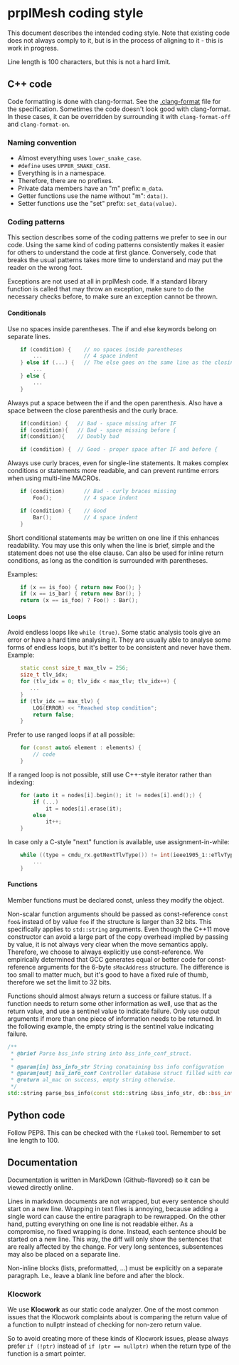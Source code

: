 # prplMesh coding style

This document describes the intended coding style.
Note that existing code does not always comply to it, but is in the process of aligning to it - this is work in progress.

Line length is 100 characters, but this is not a hard limit.

## C++ code

Code formatting is done with clang-format.
See the [.clang-format](.clang-format) file for the specification.
Sometimes the code doesn't look good with clang-format.
In these cases, it can be overridden by surrounding it with `clang-format-off` and `clang-format-on`.

### Naming convention

* Almost everything uses `lower_snake_case`.
* `#define` uses `UPPER_SNAKE_CASE`.
* Everything is in a namespace.
* Therefore, there are no prefixes.
* Private data members have an "m" prefix: `m_data`.
* Getter functions use the name without "m": `data()`.
* Setter functions use the "set" prefix: `set_data(value)`.

### Coding patterns

This section describes some of the coding patterns we prefer to see in our code.
Using the same kind of coding patterns consistently makes it easier for others to understand the code at first glance.
Conversely, code that breaks the usual patterns takes more time to understand and may put the reader on the wrong foot.

Exceptions are not used at all in prplMesh code.
If a standard library function is called that may throw an exception, make sure to do the necessary checks before, to make sure an exception cannot be thrown.

#### Conditionals

Use no spaces inside parentheses. The if and else keywords belong on separate lines.

```cpp
    if (condition) {    // no spaces inside parentheses
        ...             // 4 space indent
    } else if (...) {   // The else goes on the same line as the closing brace
        ...
    } else {
        ...
    }
```

Always put a space between the if and the open parenthesis. Also have a space between the close parenthesis and the curly brace.

```cpp
    if(condition) {   // Bad - space missing after IF
    if (condition){   // Bad - space missing before {
    if(condition){    // Doubly bad

    if (condition) {  // Good - proper space after IF and before {
```

Always use curly braces, even for single-line statements. 
It makes complex conditions or statements more readable, and can prevent runtime errors when using multi-line MACROs.

```cpp
    if (condition)      // Bad - curly braces missing
        Foo();          // 4 space indent

    if (condition) {    // Good
        Bar();          // 4 space indent
    }
```

Short conditional statements may be written on one line if this enhances readability. 
You may use this only when the line is brief, simple and the statement does not use the else clause.
Can also be used for inline return conditions, as long as the condition is surrounded with parentheses.

Examples:
```cpp
    if (x == is_foo) { return new Foo(); }
    if (x == is_bar) { return new Bar(); }
    return (x == is_foo) ? Foo() : Bar();
```

#### Loops

Avoid endless loops like `while (true)`.
Some static analysis tools give an error or have a hard time analysing it.
They are usually able to analyse some forms of endless loops, but it's better to be consistent and never have them.
Example:

```cpp
    static const size_t max_tlv = 256;
    size_t tlv_idx;
    for (tlv_idx = 0; tlv_idx < max_tlv; tlv_idx++) {
       ...
    }
    if (tlv_idx == max_tlv) {
        LOG(ERROR) << "Reached stop condition";
        return false;
    }
```

Prefer to use ranged loops if at all possible:

```cpp
    for (const auto& element : elements) {
        // code
    }
```

If a ranged loop is not possible, still use C++-style iterator rather than indexing:

```cpp
    for (auto it = nodes[i].begin(); it != nodes[i].end();) {
        if (...)
            it = nodes[i].erase(it);
        else
            it++;
    }
```

In case only a C-style "next" function is available, use assignment-in-while:

```cpp
    while ((type = cmdu_rx.getNextTlvType()) != int(ieee1905_1::eTlvType::TLV_END_OF_MESSAGE)) {
        ...
    }
```

#### Functions

Member functions must be declared const, unless they modify the object.

Non-scalar function arguments should be passed as const-reference `const foo&` instead of by value `foo` if the structure is larger than 32 bits.
This specifically applies to `std::string` arguments.
Even though the C++11 move constructor can avoid a large part of the copy overhead implied by passing by value, it is not always very clear when the move semantics apply.
Therefore, we choose to always explicitly use const-reference.
We empirically determined that GCC generates equal or better code for const-reference arguments for the 6-byte `sMacAddress` structure.
The difference is too small to matter much, but it's good to have a fixed rule of thumb, therefore we set the limit to 32 bits.

Functions should almost always return a success or failure status.
If a function needs to return some other information as well, use that as the return value, and use a sentinel value to indicate failure.
Only use output arguments if more than one piece of information needs to be returned.
In the following example, the empty string is the sentinel value indicating failure.

```cpp
/**
 * @brief Parse bss_info string into bss_info_conf_struct.
 *
 * @param[in] bss_info_str String conataining bss info configuration
 * @param[out] bss_info_conf Controller database struct filled with configuration.
 * @return al_mac on success, empty string otherwise.
 */
std::string parse_bss_info(const std::string &bss_info_str, db::bss_info_conf_t &bss_info_conf);
```

## Python code

Follow PEP8.
This can be checked with the `flake8` tool.
Remember to set line length to 100.

## Documentation

Documentation is written in MarkDown (Github-flavored) so it can be viewed directly online.

Lines in markdown documents are not wrapped, but every sentence should start on a new line.
Wrapping in text files is annoying, because adding a single word can cause the entire paragraph to be rewrapped.
On the other hand, putting everything on one line is not readable either.
As a compromise, no fixed wrapping is done.
Instead, each sentence should be started on a new line.
This way, the diff will only show the sentences that are really affected by the change.
For very long sentences, subsentences may also be placed on a separate line.

Non-inline blocks (lists, preformatted, ...) must be explicitly on a separate paragraph.
I.e., leave a blank line before and after the block.

### Klocwork 

We use **Klocwork** as our static code analyzer.
One of the most common issues that the Klocwork complaints about is comparing the return value of a function to nullptr instead of checking for non-zero return value.

So to avoid creating more of these kinds of Klocwork issues, please always prefer `if (!ptr)` instead of `if (ptr == nullptr)` when the return type of the function is a smart pointer.
